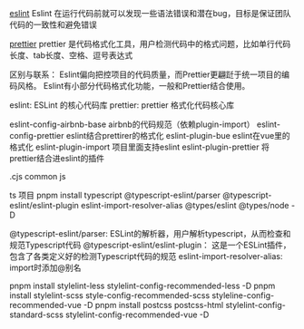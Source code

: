 [eslint](https://eslint.bootcss.com/)
Eslint 在运行代码前就可以发现一些语法错误和潜在bug，目标是保证团队代码的一致性和避免错误

[prettier](https://www.prettier.cn)
prettier 是代码格式化工具，用户检测代码中的格式问题，比如单行代码长度、tab长度、空格、逗号表达式

区别与联系：
Eslint偏向把控项目的代码质量，而Prettier更翩跹于统一项目的编码风格。
Eslint有小部分代码格式化功能，一般和Prettier结合使用。

eslint: ESLint 的核心代码库
prettier: prettier 格式化代码核心库

eslint-config-airbnb-base   airbnb的代码规范（依赖plugin-import）
eslint-config-prettier      eslint结合prettirer的格式化
eslint-plugin-bue           eslint在vue里的格式化
eslint-plugin-import        项目里面支持eslint
eslint-plugin-prettier      将prettier结合进eslint的插件

.cjs common js

ts 项目
pnpm install typescript @typescript-eslint/parser @typescript-eslint/eslint-plugin eslint-import-resolver-alias @types/eslint @types/node -D

@typescript-eslint/parser:          ESLint的解析器，用户解析typescript，从而检查和规范Typescript代码
@typescript-eslint/eslint-plugin：  这是一个ESLint插件，包含了各类定义好的检测Typescript代码的规范
eslint-import-resolver-alias:       import时添加@别名

pnpm install stylelint-less stylelint-config-recommended-less -D
pnpm install stylelint-scss style-config-recommended-scss styleline-config-recommended-vue -D
pnpm install postcss postcss-html stylelint-config-standard-scss stylelint-config-recommended-vue -D
